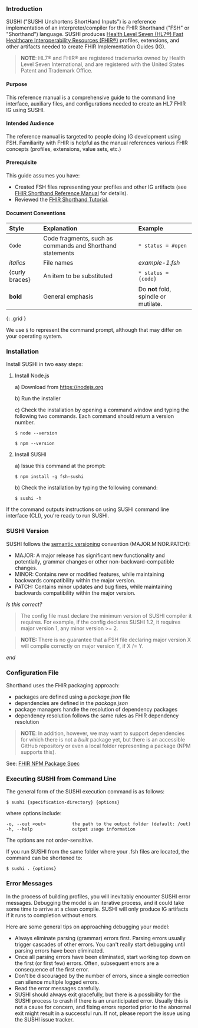 ### Introduction

SUSHI ("SUSHI Unshortens ShortHand Inputs") is a reference implementation of an interpreter/compiler for the FHIR Shorthand ("FSH" or "Shorthand") language. SUSHI produces [Health Level Seven (HL7®) Fast Healthcare Interoperability Resources (FHIR®)](https://www.hl7.org/fhir/overview.html) profiles, extensions, and other artifacts needed to create FHIR Implementation Guides (IG).

> **NOTE**: HL7® and FHIR® are registered trademarks owned by Health Level Seven International, and are registered with the United States Patent and Trademark Office.

#### Purpose

This reference manual is a comprehensive guide to the command line interface, auxiliary files, and configurations needed to create an HL7 FHIR IG using SUSHI.

#### Intended Audience

The reference manual is targeted to people doing IG development using FSH. Familiarity with FHIR is helpful as the manual references various FHIR concepts (profiles, extensions, value sets, etc.)

#### Prerequisite

This guide assumes you have:

* Created FSH files representing your profiles and other IG artifacts (see [FHIR Shorthand Reference Manual](index.html) for details).
* Reviewed the [FHIR Shorthand Tutorial](tutorial.html).

#### Document Conventions

| Style | Explanation | Example |
|:----------|:------|:---------|
| `Code` | Code fragments, such as commands and Shorthand statements  | `* status = #open` |
| _italics_ | File names | _example-1.fsh_ |
| {curly braces} | An item to be substituted | `* status = {code}` |
| **bold** | General emphasis |  Do **not** fold, spindle or mutilate. |
{: .grid }

We use `$` to represent the command prompt, although that may differ on your operating system.

### Installation
Install SUSHI in two easy steps:

1) Install Node.js
    
    a) Download from https://nodejs.org 
    
    b) Run the installer

    c) Check the installation by opening a command window and typing the following two commands. Each command should return a version number. 

    `$ node --version`

    `$ npm --version`

1) Install SUSHI

    a) Issue this command at the prompt:

    `$ npm install -g fsh-sushi`

    b) Check the installation by typing the following command:

    `$ sushi -h`

If the command outputs instructions on using SUSHI command line interface (CLI), you're ready to run SUSHI.

### SUSHI Version

SUSHI follows the [semantic versioning](https://semver.org) convention (MAJOR.MINOR.PATCH):

* MAJOR: A major release has significant new functionality and potentially, grammar changes or other non-backward-compatible changes.
* MINOR: Contains new or modified features, while maintaining backwards compatibility within the major version.
* PATCH: Contains minor updates and bug fixes, while maintaining backwards compatibility within the major version.

_Is this correct?_

> The config file must declare the minimum version of SUSHI compiler it requires. For example, if the config declares SUSHI 1.2, it requires major version 1, any minor version >= 2.

>**NOTE:** There is no guarantee that a FSH file declaring major version X will compile correctly on major version Y, if X /= Y.

_end_

### Configuration File

Shorthand uses the FHIR packaging approach:

* packages are defined using a _package.json_ file
* dependencies are defined in the _package.json_
* package managers handle the resolution of dependency packages
* dependency resolution follows the same rules as FHIR dependency resolution

> **NOTE**: In addition, however, we may want to support dependencies for which there is not a _built_ package yet, but there is an accessible GitHub repository or even a local folder representing a package (NPM supports this).

See: [FHIR NPM Package Spec](https://wiki.hl7.org/index.php?title=FHIR_NPM_Package_Spec#Format)


### Executing SUSHI from Command Line

The general form of the SUSHI execution command is as follows:

`$ sushi {specification-directory} {options}`

where options include:

```
-o, --out <out>          the path to the output folder (default: /out)
-h, --help               output usage information
```

The options are not order-sensitive.

If you run SUSHI from the same folder where your .fsh files are located, the command can be shortened to:

`$ sushi . {options}`


### Error Messages

In the process of building profiles, you will inevitably encounter SUSHI error messages. Debugging the model is an iterative process, and it could take some time to arrive at a clean compile. SUSHI will only produce IG artifacts if it runs to completion without errors.

Here are some general tips on approaching debugging your model:

* Always eliminate parsing (grammar) errors first. Parsing errors usually trigger cascades of other errors. You can't really start debugging until parsing errors have been eliminated.
* Once all parsing errors have been eliminated, start working top down on the first (or first few) errors. Often, subsequent errors are a consequence of the first error.
* Don't be discouraged by the number of errors, since a single correction can silence multiple logged errors.
* Read the error messages carefully.
* SUSHI should always exit gracefully, but there is a possibility for the SUSHI process to crash if there is an unanticipated error. Usually this is not a cause for concern, and fixing errors reported prior to the abnormal exit might result in a successful run. If not, please report the issue using the SUSHI issue tracker.
